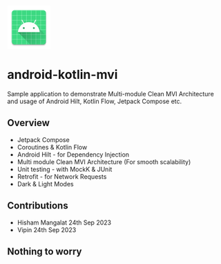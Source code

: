 <img src="app/src/main/res/mipmap-xxxhdpi/ic_launcher.webp" alt="icon" width="100"/>

# android-kotlin-mvi

Sample application to demonstrate Multi-module Clean MVI Architecture and usage of Android Hilt,
Kotlin Flow, Jetpack Compose etc.

## Overview

* Jetpack Compose
* Coroutines & Kotlin Flow
* Android Hilt - for Dependency Injection
* Multi module Clean MVI Architecture (For smooth scalability)
* Unit testing - with MockK & JUnit
* Retrofit - for Network Requests
* Dark & Light Modes

## Contributions
* Hisham Mangalat 24th Sep 2023
* Vipin 24th Sep 2023

## Nothing to worry